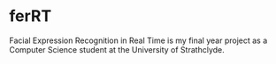 # ferRT
Facial Expression Recognition in Real Time is my final year project as a Computer Science student at the University of Strathclyde.

